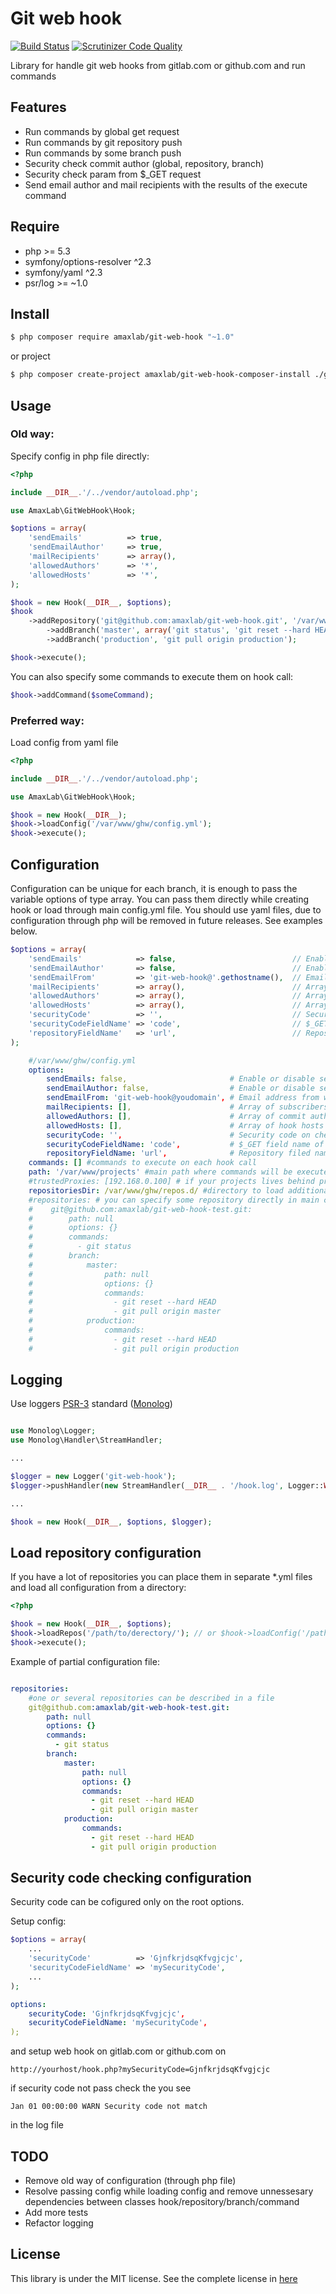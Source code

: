 Git web hook
===

[![Build Status](https://scrutinizer-ci.com/g/amaxlab/git-web-hook/badges/build.png?b=master)](https://scrutinizer-ci.com/g/amaxlab/git-web-hook/build-status/master)
[![Scrutinizer Code Quality](https://scrutinizer-ci.com/g/amaxlab/git-web-hook/badges/quality-score.png?b=master)](https://scrutinizer-ci.com/g/amaxlab/git-web-hook/?branch=master)

Library for handle git web hooks from gitlab.com or github.com and run commands 

Features
--------

- Run commands by global get request
- Run commands by git repository push
- Run commands by some branch push
- Security check commit author (global, repository, branch)
- Security check param from $_GET request
- Send email author and mail recipients with the results of the execute command

Require
-------

- php >= 5.3
- symfony/options-resolver ^2.3
- symfony/yaml ^2.3
- psr/log >= ~1.0

Install
-------
``` bash
$ php composer require amaxlab/git-web-hook "~1.0"
```

or project

``` bash
$ php composer create-project amaxlab/git-web-hook-composer-install ./git-web-hook --prefer-dist
```

Usage
-----

### Old way:
Specify config in php file directly:

```php
<?php

include __DIR__.'/../vendor/autoload.php';

use AmaxLab\GitWebHook\Hook;

$options = array(
    'sendEmails'          => true,
    'sendEmailAuthor'     => true,
    'mailRecipients'      => array(),
    'allowedAuthors'      => '*',
    'allowedHosts'        => '*',
);

$hook = new Hook(__DIR__, $options);
$hook
	->addRepository('git@github.com:amaxlab/git-web-hook.git', '/var/www/my_project_folder/web', array(/*command executed on each push to repository*/))
		->addBranch('master', array('git status', 'git reset --hard HEAD', 'git pull origin master'), '/var/www/my_project_folder/demo_subdomain',  array(/* array of redefined options*/)) // commands executed on push to specified branch in /var/www/html/my_site/ folder
 		->addBranch('production', 'git pull origin production');

$hook->execute();
```

You can also specify some commands to execute them on hook call:

```php
$hook->addCommand($someCommand);
```

### Preferred way:

Load config from yaml file
```php
<?php

include __DIR__.'/../vendor/autoload.php';

use AmaxLab\GitWebHook\Hook;

$hook = new Hook(__DIR__);
$hook->loadConfig('/var/www/ghw/config.yml');
$hook->execute();
```


Configuration
-------------

Configuration can be unique for each branch, it is enough to pass the variable options of type array. You can pass them directly while creating hook or load through main config.yml file. You should use yaml files, due to configuration through php will be removed in future releases.
See examples below.

```php
$options = array(
    'sendEmails'            => false,                          // Enable or disable sending emails
    'sendEmailAuthor'       => false,                          // Enable or disable sending email commit author
    'sendEmailFrom'         => 'git-web-hook@'.gethostname(),  // Email address from which messages are sent
    'mailRecipients'        => array(),                        // Array of subscribers
    'allowedAuthors'        => array(),                        // Array of commit authors allowed to execute commands
    'allowedHosts'          => array(),                        // Array of hook hosts allowed to execute commands
    'securityCode'          => '',                             // Security code on check $_GET request
    'securityCodeFieldName' => 'code',                         // $_GET field name of security code
    'repositoryFieldName'   => 'url',                          // Repository filed name on the JSON query
);
```

```yaml
    #/var/www/ghw/config.yml
    options:
        sendEmails: false,                       # Enable or disable sending emails
        sendEmailAuthor: false,                  # Enable or disable sending email commit author
        sendEmailFrom: 'git-web-hook@youdomain', # Email address from which messages are sent
        mailRecipients: [],                      # Array of subscribers
        allowedAuthors: [],                      # Array of commit authors allowed to execute commands
        allowedHosts: [],                        # Array of hook hosts allowed to execute commands
        securityCode: '',                        # Security code on check $_GET request
        securityCodeFieldName: 'code',           # $_GET field name of security code
        repositoryFieldName: 'url',              # Repository filed name on the JSON query
    commands: [] #commands to execute on each hook call
    path: '/var/www/projects' #main path where commands will be executed, can be overwrite in repository or branch
    #trustedProxies: [192.168.0.100] # if your projects lives behind proxy you should specify it ip, to correctly determine real ip address
    repositoriesDir: /var/www/ghw/repos.d/ #directory to load additional yaml files with repository configuraton
    #repositories: # you can specify some repository directly in main config file
    #    git@github.com:amaxlab/git-web-hook-test.git:
    #        path: null
    #        options: {}
    #        commands: 
    #          - git status
    #        branch:
    #            master:
    #                path: null
    #                options: {}
    #                commands: 
    #                  - git reset --hard HEAD
    #                  - git pull origin master
    #            production:
    #                commands: 
    #                  - git reset --hard HEAD
    #                  - git pull origin production
```

Logging
-------

Use loggers [PSR-3](https://github.com/php-fig/fig-standards/blob/master/accepted/PSR-3-logger-interface.md) standard ([Monolog](https://github.com/Seldaek/monolog))

```php

use Monolog\Logger;
use Monolog\Handler\StreamHandler;

...

$logger = new Logger('git-web-hook');
$logger->pushHandler(new StreamHandler(__DIR__ . '/hook.log', Logger::WARNING));

...

$hook = new Hook(__DIR__, $options, $logger);

```

Load repository configuration
-----------------------------

If you have a lot of repositories you can place them in separate *.yml files and load all configuration from a directory:

```php
<?php

$hook = new Hook(__DIR__, $options);
$hook->loadRepos('/path/to/derectory/'); // or $hook->loadConfig('/path/to/file); if you specify `repositoriesDir` in main config.yml
$hook->execute();
```

Example of partial configuration file:
```yml

repositories:
    #one or several repositories can be described in a file
    git@github.com:amaxlab/git-web-hook-test.git:
        path: null
        options: {}
        commands: 
          - git status
        branch:
            master:
                path: null
                options: {}
                commands: 
                  - git reset --hard HEAD
                  - git pull origin master
            production:
                commands: 
                  - git reset --hard HEAD
                  - git pull origin production

```

Security code checking configuration
------------------------------------


Security code can be cofigured only on the root options.

Setup config:
```php
$options = array(
    ...
    'securityCode'          => 'GjnfkrjdsqKfvgjcjc',
    'securityCodeFieldName' => 'mySecurityCode',
    ...
);
```

```yaml
options:
    securityCode: 'GjnfkrjdsqKfvgjcjc',
    securityCodeFieldName: 'mySecurityCode',
);
```

and setup web hook on gitlab.com or github.com on 
```
http://yourhost/hook.php?mySecurityCode=GjnfkrjdsqKfvgjcjc
```

if security code not pass check the you see 
```
Jan 01 00:00:00 WARN Security code not match
```
in the log file

TODO
----

* Remove old way of configuration (through php file)
* Resolve passing config while loading config and remove unnessesary dependencies between classes hook/repository/branch/command
* Add more tests
* Refactor logging

License
--------
This library is under the MIT license. See the complete license in [here](https://github.com/amaxlab/git-web-hook/blob/master/LICENSE)
